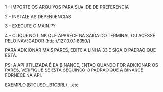 1 - IMPORTE OS ARQUIVOS PARA SUA IDE DE PREFERENCIA

2 - INSTALE AS DEPENDENCIAS

3 - EXECUTE O MAIN.PY

4 - CLIQUE NO LINK QUE APARECE NA SAIDA DO TERMINAL OU ACESSE PELO NAVEGADOR (http://127.0.0.1:8050/)

PARA ADICIONAR MAIS PARES, EDITE A LINHA 33 E SIGA O PADRAO QUE ESTÁ.

PS: A API UTILIZADA É DA BINANCE, ENTAO QUANDO FOR ADICIONAR OS PARES, VERIFIQUE SE ESTÁ SEGUINDO O PADRAO QUE A BINANCE FORNECE NA API.

EXEMPLO (BTCUSD...BTCBRL) ...etc

